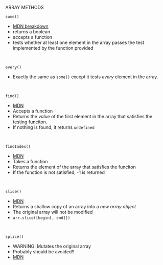 ARRAY METHODS

`some()`
- [MDN breakdown](https://developer.mozilla.org/en-US/docs/Web/JavaScript/Reference/Global_Objects/Array/some)
- returns a boolean
- accepts a function
- tests whether at least one element in the array passes the test implemented by the function provided

<br>

`every()`
- Exactly the same as `some()` except it tests _every_ element in the array.

<br>

`find()`
- [MDN](https://developer.mozilla.org/en-US/docs/Web/JavaScript/Reference/Global_Objects/Array/find)
- Accepts a function
- Returns the _value_ of the first element in the array that satisfies the testing funciton.
- If nothing is found, it returns `undefined`

<br>

`findIndex()`
- [MDN](https://developer.mozilla.org/en-US/docs/Web/JavaScript/Reference/Global_Objects/Array/findIndex)
- Takes a function
- Returns the element of the array that satisfies the funciton
- If the function is not satisfied, -1 is returned

<br>

`slice()`
- [MDN](https://developer.mozilla.org/en-US/docs/Web/JavaScript/Reference/Global_Objects/Array/slice)
- Returns a shallow copy of an array into a _new array object_
- The original array will not be modified
- `arr.slice([begin[, end]])`

<br>

`splice()`
- WARNING: Mutates the original array
- Probably should be avoided!!
- [MDN](https://developer.mozilla.org/en-US/docs/Web/JavaScript/Reference/Global_Objects/Array/splice)